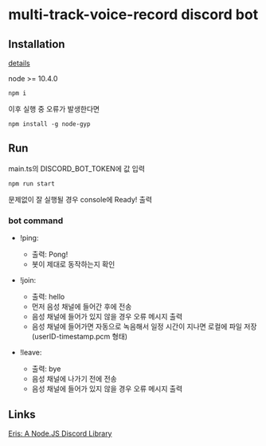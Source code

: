 # multi-track-voice-record discord bot

## Installation 
[details](https://abal.moe/Eris/docs/0.17.2/getting-started) 

node >= 10.4.0
```
npm i
```

이후 실행 중 오류가 발생한다면
```
npm install -g node-gyp
```

## Run

main.ts의 DISCORD_BOT_TOKEN에 값 입력

```
npm run start
```
문제없이 잘 실행될 경우 console에 Ready! 출력

### bot command
- !ping:
  - 출력: Pong! 
  - 봇이 제대로 동작하는지 확인 

- !join:
  - 출력: hello
  - 먼저 음성 채널에 들어간 후에 전송
  - 음성 채널에 들어가 있지 않을 경우 오류 메시지 출력
  - 음성 채널에 들어가면 자동으로 녹음해서 일정 시간이 지나면 로컬에 파일 저장(userID-timestamp.pcm 형태)

- !leave:
  - 출력: bye
  - 음성 채널에 나가기 전에 전송
  - 음성 채널에 들어가 있지 않을 경우 오류 메시지 출력

## Links
[Eris: A Node.JS Discord Library](https://abal.moe/Eris/)
